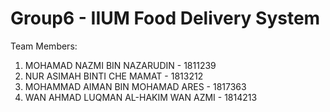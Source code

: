 # Group6 - IIUM Food Delivery System

Team Members:
1. MOHAMAD NAZMI BIN NAZARUDIN - 1811239
2. NUR ASIMAH BINTI CHE MAMAT - 1813212
3. MOHAMMAD AIMAN BIN MOHAMAD ARES - 1817363
4. WAN AHMAD LUQMAN AL-HAKIM WAN AZMI - 1814213
